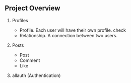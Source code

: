 ## Project Overview

1. Profiles
    - Profile. Each user will have their own profile. check
    - Relationship. A connection between two users. 

2. Posts
    - Post
    - Comment
    - Like

3. allauth (Authentication)
